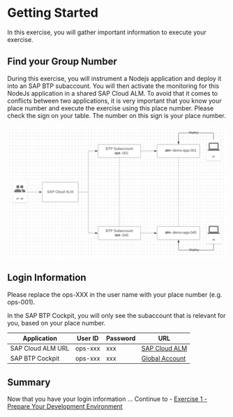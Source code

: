 # Getting Started

In this exercise, you will gather important information to execute your exercise.

## Find your Group Number

During this exercise, you will instrument a Nodejs application and deploy it into an SAP BTP subaccount. You will then activate the monitoring for this NodeJs application in a shared SAP Cloud ALM. 
To avoid that it comes to conflicts between two applications, it is very important that you know your place number and execute the exercise using this place number.
Please check the sign on your table. The number on this sign is your place number. 
<!---![image](https://github.com/SAP-samples/teched2023-XP261/assets/113598836/54932772-3d0a-4d2c-9030-23fdcc52c170)-->
<!-- <br>![image](./images/271214383-54932772-3d0a-4d2c-9030-23fdcc52c170.png) -->

![alt text](image-1.png)

## Login Information

Please replace the ops-XXX in the user name with your place number (e.g. ops-001).

In the SAP BTP Cockpit, you will only see the subaccount that is relevant for you, based on your place number.

| Application | User ID | Password | URL |
|---|---|---|---|
| SAP Cloud ALM URL | ops-xxx | xxx | [SAP Cloud ALM](https://alm-summit-apj-ops.eu20.alm.cloud.sap/launchpad#Shell-home) |
| SAP BTP Cockpit | ops-xxx | xxx | [Global Account](https://emea.cockpit.btp.cloud.sap/cockpit/?idp=almsummit2024.accounts.ondemand.com#/globalaccount/d9a9f651-0f63-4e57-b56b-e6305c5cf0c1/) |

## Summary

Now that you have your login information ... 
Continue to - [Exercise 1 - Prepare Your Development Environment](../ex1/README.md)
